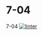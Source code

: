 # 7-04
7-04
[![linter](https://github.com/<OWNER>/<REPOSITORY>/workflows/linter/badge.svg)](https://github.com/marketplace/actions/super-linter)
